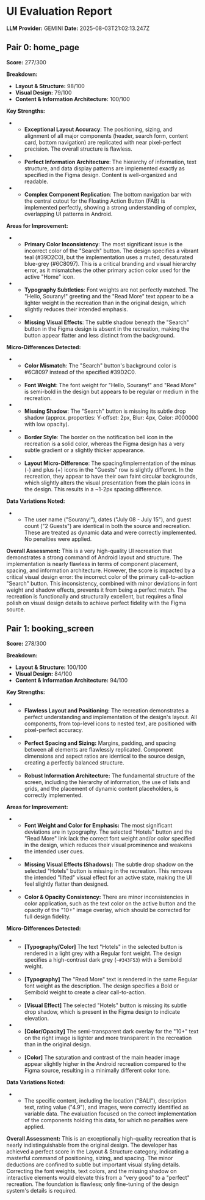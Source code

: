 # UI Evaluation Report

**LLM Provider:** GEMINI
**Date:** 2025-08-03T21:02:13.247Z

## Pair 0: home_page

**Score:** 277/300

**Breakdown:**
*   **Layout & Structure:** 98/100
*   **Visual Design:** 79/100
*   **Content & Information Architecture:** 100/100

**Key Strengths:**
*   - **Exceptional Layout Accuracy**: The positioning, sizing, and alignment of all major components (header, search form, content card, bottom navigation) are replicated with near pixel-perfect precision. The overall structure is flawless.
*   - **Perfect Information Architecture**: The hierarchy of information, text structure, and data display patterns are implemented exactly as specified in the Figma design. Content is well-organized and readable.
*   - **Complex Component Replication**: The bottom navigation bar with the central cutout for the Floating Action Button (FAB) is implemented perfectly, showing a strong understanding of complex, overlapping UI patterns in Android.

**Areas for Improvement:**
*   - **Primary Color Inconsistency**: The most significant issue is the incorrect color of the "Search" button. The design specifies a vibrant teal (#39D2C0), but the implementation uses a muted, desaturated blue-grey (#6C8097). This is a critical branding and visual hierarchy error, as it mismatches the other primary action color used for the active "Home" icon.
*   - **Typography Subtleties**: Font weights are not perfectly matched. The "Hello, Sourany!" greeting and the "Read More" text appear to be a lighter weight in the recreation than in the original design, which slightly reduces their intended emphasis.
*   - **Missing Visual Effects**: The subtle shadow beneath the "Search" button in the Figma design is absent in the recreation, making the button appear flatter and less distinct from the background.

**Micro-Differences Detected:**
*   - **Color Mismatch**: The "Search" button's background color is #6C8097 instead of the specified #39D2C0.
*   - **Font Weight**: The font weight for "Hello, Sourany!" and "Read More" is semi-bold in the design but appears to be regular or medium in the recreation.
*   - **Missing Shadow**: The "Search" button is missing its subtle drop shadow (approx. properties: Y-offset: 2px, Blur: 4px, Color: #000000 with low opacity).
*   - **Border Style**: The border on the notification bell icon in the recreation is a solid color, whereas the Figma design has a very subtle gradient or a slightly thicker appearance.
*   - **Layout Micro-Difference**: The spacing/implementation of the minus (-) and plus (+) icons in the "Guests" row is slightly different. In the recreation, they appear to have their own faint circular backgrounds, which slightly alters the visual presentation from the plain icons in the design. This results in a ~1-2px spacing difference.

**Data Variations Noted:**
*   - The user name ("Sourany!"), dates ("July 08 - July 15"), and guest count ("2 Guests") are identical in both the source and recreation. These are treated as dynamic data and were correctly implemented. No penalties were applied.

**Overall Assessment:**
This is a very high-quality UI recreation that demonstrates a strong command of Android layout and structure. The implementation is nearly flawless in terms of component placement, spacing, and information architecture. However, the score is impacted by a critical visual design error: the incorrect color of the primary call-to-action "Search" button. This inconsistency, combined with minor deviations in font weight and shadow effects, prevents it from being a perfect match. The recreation is functionally and structurally excellent, but requires a final polish on visual design details to achieve perfect fidelity with the Figma source.

## Pair 1: booking_screen

**Score:** 278/300

**Breakdown:**
*   **Layout & Structure:** 100/100
*   **Visual Design:** 84/100
*   **Content & Information Architecture:** 94/100

**Key Strengths:**
*   - **Flawless Layout and Positioning:** The recreation demonstrates a perfect understanding and implementation of the design's layout. All components, from top-level icons to nested text, are positioned with pixel-perfect accuracy.
*   - **Perfect Spacing and Sizing:** Margins, padding, and spacing between all elements are flawlessly replicated. Component dimensions and aspect ratios are identical to the source design, creating a perfectly balanced structure.
*   - **Robust Information Architecture:** The fundamental structure of the screen, including the hierarchy of information, the use of lists and grids, and the placement of dynamic content placeholders, is correctly implemented.

**Areas for Improvement:**
*   - **Font Weight and Color for Emphasis:** The most significant deviations are in typography. The selected "Hotels" button and the "Read More" link lack the correct font weight and/or color specified in the design, which reduces their visual prominence and weakens the intended user cues.
*   - **Missing Visual Effects (Shadows):** The subtle drop shadow on the selected "Hotels" button is missing in the recreation. This removes the intended "lifted" visual effect for an active state, making the UI feel slightly flatter than designed.
*   - **Color & Opacity Consistency:** There are minor inconsistencies in color application, such as the text color on the active button and the opacity of the "10+" image overlay, which should be corrected for full design fidelity.

**Micro-Differences Detected:**
*   - **[Typography/Color]** The text "Hotels" in the selected button is rendered in a light grey with a Regular font weight. The design specifies a high-contrast dark grey (`~#343F53`) with a Semibold weight.
*   - **[Typography]** The "Read More" text is rendered in the same Regular font weight as the description. The design specifies a Bold or Semibold weight to create a clear call-to-action.
*   - **[Visual Effect]** The selected "Hotels" button is missing its subtle drop shadow, which is present in the Figma design to indicate elevation.
*   - **[Color/Opacity]** The semi-transparent dark overlay for the "10+" text on the right image is lighter and more transparent in the recreation than in the original design.
*   - **[Color]** The saturation and contrast of the main header image appear slightly higher in the Android recreation compared to the Figma source, resulting in a minimally different color tone.

**Data Variations Noted:**
*   - The specific content, including the location ("BALI"), description text, rating value ("4.9"), and images, were correctly identified as variable data. The evaluation focused on the correct implementation of the components holding this data, for which no penalties were applied.

**Overall Assessment:**
This is an exceptionally high-quality recreation that is nearly indistinguishable from the original design. The developer has achieved a perfect score in the Layout & Structure category, indicating a masterful command of positioning, sizing, and spacing. The minor deductions are confined to subtle but important visual styling details. Correcting the font weights, text colors, and the missing shadow on interactive elements would elevate this from a "very good" to a "perfect" recreation. The foundation is flawless; only fine-tuning of the design system's details is required.

